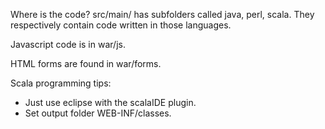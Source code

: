 Where is the code?
src/main/ has subfolders called java, perl, scala. They respectively contain code written in those languages.

Javascript code is in war/js.

HTML forms are found in war/forms.

Scala programming tips:
* Just use eclipse with the scalaIDE plugin.
* Set output folder WEB-INF/classes.



